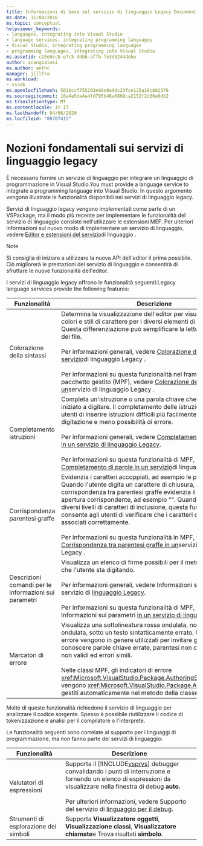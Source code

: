 ```yaml
---
title: Informazioni di base sul servizio di linguaggio Legacy Documenti Microsoft
ms.date: 11/04/2016
ms.topic: conceptual
helpviewer_keywords:
- languages, integrating into Visual Studio
- language services, integrating programming languages
- Visual Studio, integrating programming languages
- programming languages, integrating into Visual Studio
ms.assetid: c15e0ccb-e7c5-4dbb-affb-fe3d3244debe
author: acangialosi
ms.author: anthc
manager: jillfra
ms.workload:
- vssdk
ms.openlocfilehash: 501bccf755293e86e8a9dc23fce125a10c882376
ms.sourcegitcommit: 16a4a5da4a4fd795b46a0869ca2152f2d36e6db2
ms.translationtype: MT
ms.contentlocale: it-IT
ms.lasthandoff: 04/06/2020
ms.locfileid: "80707415"
---
```

# <a name="legacy-language-service-essentials"></a>Nozioni fondamentali sui servizi di linguaggio legacy
È necessario fornire un servizio di linguaggio per integrare un linguaggio di programmazione in Visual Studio.You must provide a language service to integrate a programming language into Visual Studio. In questo argomento vengono illustrate le funzionalità disponibili nei servizi di linguaggio legacy.

 Servizi di linguaggio legacy vengono implementati come parte di un VSPackage, ma il modo più recente per implementare le funzionalità del servizio di linguaggio consiste nell'utilizzare le estensioni MEF. Per ulteriori informazioni sul nuovo modo di implementare un servizio di linguaggio, vedere [Editor e estensioni del servizio](../../extensibility/editor-and-language-service-extensions.md)di linguaggio .

> [!NOTE]
> Si consiglia di iniziare a utilizzare la nuova API dell'editor il prima possibile. Ciò migliorerà le prestazioni del servizio di linguaggio e consentirà di sfruttare le nuove funzionalità dell'editor.

 I servizi di linguaggio legacy offrono le funzionalità seguenti:Legacy language services provide the following features:

|Funzionalità|Descrizione|
|-------------|-----------------|
|Colorazione della sintassi|Determina la visualizzazione dell'editor per visualizzare diversi colori e stili di carattere per i diversi elementi di una lingua. Questa differenziazione può semplificare la lettura e la modifica dei file.<br /><br /> Per informazioni generali, vedere [Colorazione della sintassi in un servizio](../../extensibility/internals/syntax-coloring-in-a-legacy-language-service.md)di linguaggio Legacy .<br /><br /> Per informazioni su questa funzionalità nel framework del pacchetto gestito (MPF), vedere [Colorazione della sintassi in un](../../extensibility/internals/syntax-colorizing-in-a-legacy-language-service.md)servizio di linguaggio Legacy .|
|Completamento istruzioni|Completa un'istruzione o una parola chiave che l'utente ha iniziato a digitare. Il completamento delle istruzioni consente agli utenti di inserire istruzioni difficili più facilmente, con meno digitazione e meno possibilità di errore.<br /><br /> Per informazioni generali, vedere [Completamento delle istruzioni in un servizio di linguaggio Legacy](../../extensibility/internals/statement-completion-in-a-legacy-language-service.md).<br /><br /> Per informazioni su questa funzionalità di MPF, vedere [Completamento di parole in un servizio](../../extensibility/internals/word-completion-in-a-legacy-language-service.md)di linguaggio Legacy .|
|Corrispondenza parentesi graffe|Evidenzia i caratteri accoppiati, ad esempio le parentesi graffe. Quando l'utente digita un carattere di chiusura, ad esempio """, la corrispondenza tra parentesi graffe evidenzia il carattere di apertura corrispondente, ad esempio "".</a0> Quando sono presenti diversi livelli di caratteri di inclusione, questa funzionalità consente agli utenti di verificare che i caratteri di inclusione siano associati correttamente.<br /><br /> Per informazioni su questa funzionalità in MPF, vedere [Corrispondenza tra parentesi graffe in un](../../extensibility/internals/brace-matching-in-a-legacy-language-service.md)servizio di linguaggio Legacy .|
|Descrizioni comandi per le informazioni sui parametri|Visualizza un elenco di firme possibili per il metodo di overload che l'utente sta digitando.<br /><br /> Per informazioni generali, vedere Informazioni sui parametri in un servizio di [linguaggio Legacy](../../extensibility/internals/parameter-info-in-a-legacy-language-service1.md).<br /><br /> Per informazioni su questa funzionalità di MPF, vedere Informazioni sui parametri [in un servizio di linguaggio Legacy](../../extensibility/internals/parameter-info-in-a-legacy-language-service2.md).|
|Marcatori di errore|Visualizza una sottolineatura rossa ondulata, nota anche come ondulata, sotto un testo sintatticamente errato. Gli indicatori di errore vengono in genere utilizzati per invitare gli utenti a conoscere parole chiave errate, parentesi non chiuse, caratteri non validi ed errori simili.<br /><br /> Nelle classi MPF, gli indicatori di errore <xref:Microsoft.VisualStudio.Package.AuthoringSink.AddError%2A> vengono <xref:Microsoft.VisualStudio.Package.AuthoringSink> gestiti automaticamente nel metodo della classe.|

 Molte di queste funzionalità richiedono il servizio di linguaggio per analizzare il codice sorgente. Spesso è possibile riutilizzare il codice di tokenizzazione e analisi per il compilatore o l'interprete.

 Le funzionalità seguenti sono correlate al supporto per i linguaggi di programmazione, ma non fanno parte dei servizi di linguaggio:

| Funzionalità | Descrizione |
|-----------------------| - |
| Valutatori di espressioni | Supporta il [!INCLUDE[vsprvs](../../code-quality/includes/vsprvs_md.md)] debugger convalidando i punti di interruzione e fornendo un elenco di espressioni da visualizzare nella finestra di debug **auto.**<br /><br /> Per ulteriori informazioni, vedere Supporto del servizio di [linguaggio per il debug](../../extensibility/internals/language-service-support-for-debugging.md). |
| Strumenti di esplorazione dei simboli | Supporta **Visualizzatore oggetti**, **Visualizzazione classi**, **Visualizzatore chiamate**e Trova risultati **simbolo**. |
